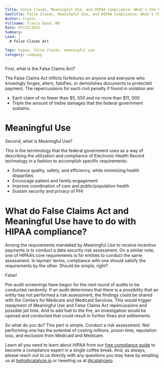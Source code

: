 ```yaml
---
Title: False Claims, Meaningful Use, and HIPAA Compliance: What's the Connection?
SeoTitle: False Claims, Meaningful Use, and HIPAA Compliance: What's the Connection?
Author: travis
Fullname: Travis Good, MD
Date: 07/23/2015
Summary: 
Lead: |
  # False Claims Act

Tags: hipaa, false claims, meaningful use
Category: company
---
```

First, what is the False Claims Act? 

The False Claims Act inflicts forfeitures on anyone and everyone who knowingly forges, alters, falsifies, or demolishes documents to protected payment. The repercussions for each civil penalty if found in violation are:

- Each claim of no fewer than $5, 500 and no more than $11, 000
- Triple the amount of treble damages that the federal government sustains.

# Meaningful Use

Second, what is Meaningful Use?

This is the terminology that the federal government uses as a way of describing the utilization and compliance of Electronic Health Record technology in a fashion to accomplish specific requirements:

- Enhance quality, safety, and efficiency, while minimizing health disparities
- Encourage patient and family engagement 
- Improve coordination of care and public/population health
- Sustain security and privacy of PHI

# What do False Claims Act and Meaningful Use have to do with HIPAA compliance?

Among the requirements mandated by Meaningful Use to receive incentive payments is to conduct a data security risk assessment. On a similar note, one of HIPAA’s core requirements is for entities to conduct the same assessment. In layman’ terms, compliance with one should satisfy the requirements by the other. Should be simple, right?

False!

Pre-audit screenings have begun for the next round of audits to be conducted randomly. If an audit determines that there is a possibility that an entity has not performed a risk assessment, the findings could be shared with the Centers for Medicare and Medicaid Services. This would trigger repayment of Meaningful Use and False Claims Act repercussions and possible jail time. And to add fuel to the fire, an investigation would be opened and conducted that could result in further fines and settlements.

So what do you do?
This part is simple. Conduct a risk assessment. Not performing one has the potential of costing millions, prison time, reputation loss, and exclusion from Medicaid and Medicare.

Learn all you need to learn about HIPAA from our [free compliance guide](https://catalyze.io/hipaa-compliance/) to become a compliance expert in a single coffee break. And, as always, please reach out to us directly with any questions you may have by emailing us at [hello@catalyze.io](hello@catalyze.io) or tweeting us at [@catalyzeio](https://twitter.com/catalyzeio).

